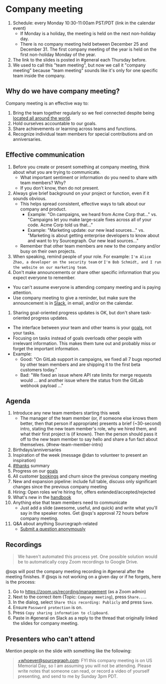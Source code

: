 # Company meeting

1. Schedule: every Monday 10:30-11:00am PST/PDT (link in the calendar event)
   - If Monday is a holiday, the meeting is held on the next non-holiday day.
   - There is no company meeting held between December 25 and December 31. The first company meeting of the year is held on the first non-holiday Monday of the year.
1. The link to the slides is posted in #general each Thursday before.
1. We used to call this "team meeting", but now we call it "company meeting" because "team meeting" sounds like it's only for one specific team inside the company.

## Why do we have company meeting?

Company meeting is an effective way to:

1. Bring the team together regularly so we feel connected despite being [located all around the world](../../company/remote/index.md).
1. Hold ourselves accountable to our goals.
1. Share achievements or learning across teams and functions.
1. Recognize individual team members for special contributions and on anniversaries.

## Effective communication

1. Before you create or present something at company meeting, think about what you are trying to communicate.
   - What important sentiment or information do you need to share with team members? Why?
   - If you don't know, then do not present.
1. Always give brief background on your project or function, even if it sounds obvious.
   - This helps spread consistent, effective ways to talk about our company and product.
     - Example: "On campaigns, we heard from Acme Corp that..." vs. "Campaigns let you make large-scale fixes across all of your code. Acme Corp told us that..."
	 - Example: "Marketing update: our new lead sources..." vs. "Marketing is about getting enterprise developers to know about and want to try Sourcegraph. Our new lead sources..."
   - Remember that other team members are new to the company and/or busy on their own projects.
1. When speaking, remind people of your role. For example: `I'm Alice Zhao, a developer on the security team` or `I'm Bob Schmidt, and I run the website on our marketing team`.
1. Don't make announcements or share other specific information that you expect everyone to remember.
  - You can't assume everyone is attending company meeting and is paying attention.
  - Use company meeting to give a reminder, but make sure the announcement is in [Slack](team_chat.md), in email, and/or on the calendar.
1. Sharing goal-oriented progress updates is OK, but don't share task-oriented progress updates.
  - The interface between your team and other teams is your [goals](../../company/goals/index.md), not your tasks.
  - Focusing on tasks instead of goals overloads other people with irrelevant information. This makes them tune out and probably miss or forget the important information.
  - Example:
    - Good: "On GitLab support in campaigns, we fixed all 7 bugs reported by other team members and are shipping it to the first beta customers today."
	- Bad: "We fixed an issue where API rate limits for merge requests would ... and another issue where the status from the GitLab webhook payload ..."

## Agenda

1. Introduce any new team members starting this week
   - The manager of the team member (or, if someone else knows them better, then that person if appropriate) presents a brief (~30-second) intro, stating the new team member's role, why we hired them, and what their first project is (if known). Then the person should pass it off to the new team member to say hello and share a fun fact about themselves. {#new-team-member-intro}
1. Birthdays/anniversaries
1. Inspiration of the week (message @dan to volunteer to present an inspiration)
1. [#thanks](team_chat.md#thanks) summary
1. Progress on our [goals](../../company/goals/index.md)
1. All customer [bookings](../sales/index.md#booking) and churn since the previous company meeting
1. New and expansion pipeline: include full table, discuss only significant changes since the previous company meeting
1. Hiring: Open roles we're hiring for, offers extended/accepted/rejected
1. What's new in the [handbook](../index.md)
1. Anything else that team members need to communicate
   - Just add a slide (awesome, useful, and quick) and write what you'll say in the speaker notes. Get @sqs's approval 72 hours before company meeting.
1. Q&A about anything Sourcegraph-related
   - [Submit a question anonymously](https://docs.google.com/forms/d/e/1FAIpQLSeiyIU67N_0m3xNBV-pONnVAGuBPsKQ_w-ZxtS-g8ZLWX--Ew/viewform?usp=sf_link)

## Recordings

> We haven't automated this process yet. One possible solution would be to automatically copy Zoom recordings to Google Drive.

@sqs will post the company meeting recording in #general after the meeting finishes. If @sqs is not working on a given day or if he forgets, here is the process:

1. Go to https://zoom.us/recording/management (as a Zoom admin)
1. Next to the correct item (Topic: `Company meeting`), press `Share...`.
1. In the dialog, select `Share this recording: Publicly` and press `Save`.
1. Ensure `Password protection` is on.
1. Press `Copy sharing information to clipboard`.
1. Paste in #general on Slack as a reply to the thread that originally linked the slides for company meeting.

## Presenters who can't attend

Mention people on the slide with something like the following:

> +whoever@sourcegraph.com: FYI this company meeting is on US Memorial Day, so I am assuming you will not be attending. Please write notes that someone can read, or record a video of yourself presenting, and send to me by Sunday 3pm PDT.
